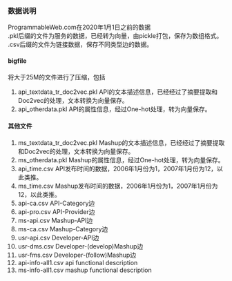### 数据说明
ProgrammableWeb.com在2020年1月1日之前的数据<br>
.pkl后缀的文件为服务的数据，已经转为向量，由pickle打包，保存为数组格式。<br>
.csv后缀的文件为链接数据，保存不同类型边的数据。<br>

#### bigfile
将大于25M的文件进行了压缩，包括<br>
1. api_textdata_tr_doc2vec.pkl API的文本描述信息，已经经过了摘要提取和Doc2vec的处理，文本转换为向量保存。<br>
2. api_otherdata.pkl API的属性信息，经过One-hot处理，转为向量保存。<br>

#### 其他文件
1. ms_textdata_tr_doc2vec.pkl Mashup的文本描述信息，已经经过了摘要提取和Doc2vec的处理，文本转换为向量保存。<br>
2. ms_otherdata.pkl Mashup的属性信息，经过One-hot处理，转为向量保存。<br>
3. api_time.csv API发布时间的数据，2006年1月份为1，2007年1月份为12，以此类推。<br>
4. ms_time.csv Mashup发布时间的数据，2006年1月份为1，2007年1月份为12，以此类推。<br>
5. api-ca.csv API-Category边<br>
6. api-pro.csv API-Provider边<br>
7. ms-api.csv Mashup-API边<br>
8. ms-ca.csv Mashup-Category边<br>
9. usr-api.csv Developer-API边<br>
10. usr-dms.csv Developer-(develop)Mashup边<br>
11. usr-fms.csv Developer-(follow)Mashup边<br>
12. api-info-all1.csv api functional description<br>
13. ms-info-all1.csv mashup functional description<br>

